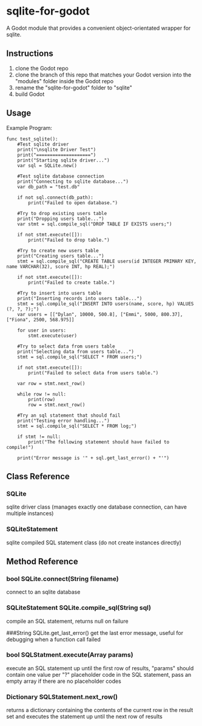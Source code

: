 # sqlite-for-godot
A Godot module that provides a convenient object-orientated wrapper for sqlite.


## Instructions
1. clone the Godot repo
2. clone the branch of this repo that matches your Godot version into the "modules" 
folder inside the Godot repo
3. rename the "sqlite-for-godot" folder to "sqlite"
4. build Godot


## Usage
Example Program:
```gdscript
func test_sqlite():
	#Test sqlite driver
	print("\nsqlite Driver Test")
	print("====================")
	print("Starting sqlite driver...")
	var sql = SQLite.new()
	
	#Test sqlite database connection
	print("Connecting to sqlite database...")
	var db_path = "test.db"
	
	if not sql.connect(db_path):
		print("Failed to open database.")
		
	#Try to drop existing users table
	print("Dropping users table...")
	var stmt = sql.compile_sql("DROP TABLE IF EXISTS users;")
	
	if not stmt.execute([]):
		print("Failed to drop table.")
		
	#Try to create new users table
	print("Creating users table...")
	stmt = sql.compile_sql("CREATE TABLE users(id INTEGER PRIMARY KEY, name VARCHAR(32), score INT, hp REAL);")
	
	if not stmt.execute([]):
		print("Failed to create table.")
	
	#Try to insert into users table
	print("Inserting records into users table...")
	stmt = sql.compile_sql("INSERT INTO users(name, score, hp) VALUES (?, ?, ?);")
	var users = [["Dylan", 10000, 500.8], ["Emmi", 5000, 800.37], ["Fiona", 2500, 568.975]]
	
	for user in users:
		stmt.execute(user)
		
	#Try to select data from users table
	print("Selecting data from users table...")
	stmt = sql.compile_sql("SELECT * FROM users;")
	
	if not stmt.execute([]):
		print("Failed to select data from users table.")
		
	var row = stmt.next_row()
	
	while row != null:
		print(row)
		row = stmt.next_row()
		
	#Try an sql statement that should fail
	print("Testing error handling...")
	stmt = sql.compile_sql("SELECT * FROM log;")
	
	if stmt != null:
		print("The following statement should have failed to compile!")
		
	print("Error message is '" + sql.get_last_error() + "'")
```


## Class Reference
### SQLite
sqlite driver class (manages exactly one database connection, can have multiple 
instances)

### SQLiteStatement
sqlite compiled SQL statement class (do not create instances directly)
                  
                  
## Method Reference
### bool SQLite.connect(String filename)
connect to an sqlite database

### SQLiteStatement SQLite.compile_sql(String sql)
compile an SQL statement, returns null on failure

###String SQLite.get_last_error()
get the last error message, useful for debugging when a function call failed
                                                 
### bool SQLStatment.execute(Array params)
execute an SQL statement up until the first row of results, "params" should contain 
one value per "?" placeholder code in the SQL statement, pass an empty array if 
there are no placeholder codes

### Dictionary SQLStatement.next_row()
returns a dictionary containing the contents of the current row in the result set 
and executes the statement up until the next row of results